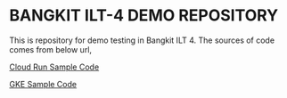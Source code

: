 # BANGKIT ILT-4 DEMO REPOSITORY
This is repository for demo testing in Bangkit ILT 4.
The sources of code comes from below url,

[Cloud Run Sample Code](https://github.com/ridhaginanjar/cloud-code-sample-repository/tree/cloudrun-deployment)

[GKE Sample Code](https://github.com/GoogleCloudPlatform/python-docs-samples)

